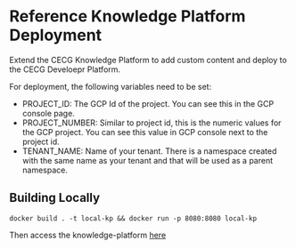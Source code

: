 # Reference Knowledge Platform Deployment

Extend the CECG Knowledge Platform to add custom content and deploy to the CECG Develoepr Platform.

For deployment, the following variables need to be set:

* PROJECT_ID: The GCP Id of the project. You can see this in the GCP console page.
* PROJECT_NUMBER: Similar to project id, this is the numeric values for the GCP project. You can see this value in GCP console next to the project id.
* TENANT_NAME: Name of your tenant. There is a namespace created with the same name as your tenant and that will be used as a parent namespace.

## Building Locally

```
docker build . -t local-kp && docker run -p 8080:8080 local-kp
```

Then access the knowledge-platform [here](http://localhost:8080)
